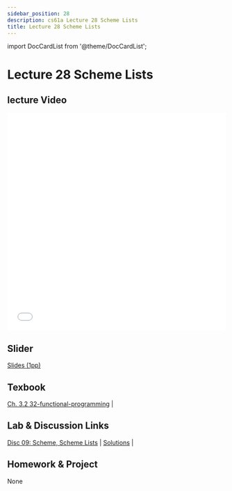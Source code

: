 ```yaml
---
sidebar_position: 28
description: cs61a Lecture 28 Scheme Lists
title: Lecture 28 Scheme Lists
---
```


import DocCardList from '@theme/DocCardList';


# Lecture 28 Scheme Lists
## lecture Video

<iframe src="//player.bilibili.com/player.html?aid=277746636&bvid=BV17c411f78k&cid=1311465503&p=1&high_quality=1&danmaku=0" scrolling="no" border="0" frameborder="no" framespacing="0" allowfullscreen="true" allowfullscreen="allowfullscreen" width="100%" height="500" scrolling="no" frameborder="0" sandbox="allow-top-navigation allow-same-origin allow-forms allow-scripts"> </iframe>

## Slider
[Slides (1pp)](/resource/cs61a/28-Scheme_Lists_1pp.pdf)
## Texbook
[Ch. 3.2 32-functional-programming](https://www.composingprograms.com/pages/32-functional-programming.html) | 

## Lab & Discussion Links
[Disc 09: Scheme, Scheme Lists](../dis/disc09.md) | [Solutions](../dis/sol-disc09.md) | 

## Homework & Project
None


<DocCardList />

